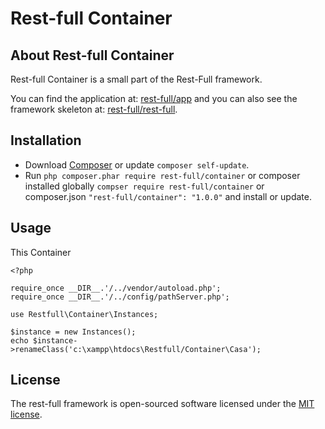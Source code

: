 # Rest-full Container

## About Rest-full Container

Rest-full Container is a small part of the Rest-Full framework.

You can find the application at: [rest-full/app](https://github.com/rest-full/app) and you can also see the framework skeleton at: [rest-full/rest-full](https://github.com/rest-full/rest-full).

## Installation

* Download [Composer](https://getcomposer.org/doc/00-intro.md) or update `composer self-update`.
* Run `php composer.phar require rest-full/container` or composer installed globally `compser require rest-full/container` or composer.json `"rest-full/container": "1.0.0"` and install or update.

## Usage

This Container
```
<?php

require_once __DIR__.'/../vendor/autoload.php';
require_once __DIR__.'/../config/pathServer.php';

use Restfull\Container\Instances;

$instance = new Instances();
echo $instance->renameClass('c:\xampp\htdocs\Restfull/Container\Casa');
```
## License

The rest-full framework is open-sourced software licensed under the [MIT license](https://opensource.org/licenses/MIT).
